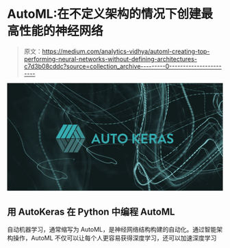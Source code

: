 # AutoML:在不定义架构的情况下创建最高性能的神经网络

> 原文：<https://medium.com/analytics-vidhya/automl-creating-top-performing-neural-networks-without-defining-architectures-c7d3b08cddc?source=collection_archive---------0----------------------->

![](img/ed2b29020bffae7662c6c1e7cb429805.png)

## 用 AutoKeras 在 Python 中编程 AutoML

自动机器学习，通常缩写为 AutoML，是神经网络结构构建的自动化。通过智能架构操作，AutoML 不仅可以让每个人更容易获得深度学习，还可以加速深度学习